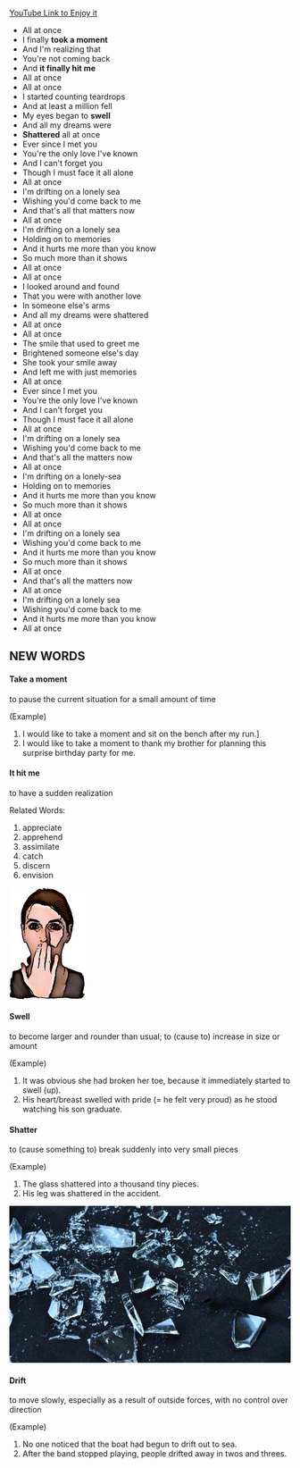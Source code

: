 [YouTube Link to Enjoy it](https://www.youtube.com/watch?v=De-c6pT1biQ)

- All at once
- I finally **took a moment**
- And I'm realizing that
- You're not coming back
- And **it finally hit me**
- All at once
- All at once
- I started counting teardrops
- And at least a million fell
- My eyes began to **swell**
- And all my dreams were
- **Shattered** all at once
- Ever since I met you
- You're the only love I've known
- And I can't forget you
- Though I must face it all alone
- All at once
- I'm drifting on a lonely sea
- Wishing you'd come back to me
- And that's all that matters now
- All at once
- I'm drifting on a lonely sea
- Holding on to memories
- And it hurts me more than you know
- So much more than it shows
- All at once
- All at once
- I looked around and found
- That you were with another love
- In someone else's arms
- And all my dreams were shattered
- All at once
- All at once
- The smile that used to greet me
- Brightened someone else's day
- She took your smile away
- And left me with just memories
- All at once
- Ever since I met you
- You're the only love I've known
- And I can't forget you
- Though I must face it all alone
- All at once
- I'm drifting on a lonely sea
- Wishing you'd come back to me
- And that's all the matters now
- All at once
- I'm drifting on a lonely-sea
- Holding on to memories
- And it hurts me more than you know
- So much more than it shows
- All at once
- All at once
- I'm drifting on a lonely sea
- Wishing you'd come back to me
- And it hurts me more than you know
- So much more than it shows
- All at once
- And that's all the matters now
- All at once
- I'm drifting on a lonely sea
- Wishing you'd come back to me
- And it hurts me more than you know
- All at once

## NEW WORDS

#### Take a moment
to pause the current situation for a small amount of time

(Example)
1. I would like to take a moment and sit on the bench after my run.]
2. I would like to take a moment to thank my brother for planning this surprise birthday party for me.

#### It hit me
to have a sudden realization

Related Words:
1. appreciate
2. apprehend
3. assimilate
4. catch
5. discern
6. envision

![It hit me](it-hit-me.jpg)

#### Swell
to become larger and rounder than usual; to (cause to) increase in size or amount

(Example)
1. It was obvious she had broken her toe, because it immediately started to swell (up).
2.  His heart/breast swelled with pride (= he felt very proud) as he stood watching his son graduate.

#### Shatter
to (cause something to) break suddenly into very small pieces

(Example)
1. The glass shattered into a thousand tiny pieces.
2. His leg was shattered in the accident.

![Shatter](shatter.jpg)

#### Drift
to move slowly, especially as a result of outside forces, with no control over direction

(Example)
1. No one noticed that the boat had begun to drift out to sea.
2. After the band stopped playing, people drifted away in twos and threes.